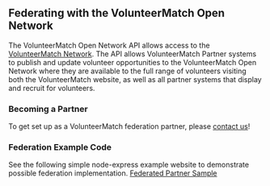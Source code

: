 ## Federating with the VolunteerMatch Open Network

The VolunteerMatch Open Network API allows access to the [VolunteerMatch Network](https://www.volunteermatch.org). The API allows VolunteerMatch Partner systems to publish and update volunteer opportunities to the VolunteerMatch Open Network where they are available to the full range of volunteers visiting both the VolunteerMatch website, as well as all partner systems that display and recruit for volunteers.   

### Becoming a Partner
To get set up as a VolunteerMatch federation partner, please [contact us](https://solutions.volunteermatch.org/contact-us/)!

### Federation Example Code
See the following simple node-express example website to demonstrate possible federation implementation. [Federated Partner Sample](https://github.com/volunteermatch/vm-contrib/tree/master/federation/samplePartner)
